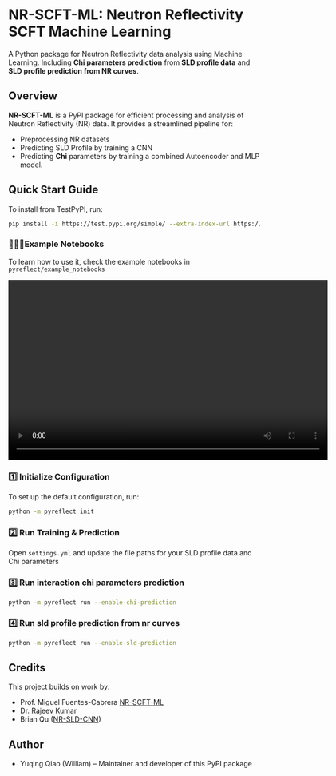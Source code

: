 # **NR-SCFT-ML: Neutron Reflectivity SCFT Machine Learning**
A Python package for Neutron Reflectivity data analysis using Machine Learning.
Including **Chi parameters prediction** from **SLD profile data** and **SLD profile prediction from NR curves**.

## **Overview**
**NR-SCFT-ML** is a PyPI package for efficient processing and analysis of Neutron Reflectivity (NR) data. It provides a streamlined pipeline for:

- Preprocessing NR datasets  
- Predicting SLD Profile by training a CNN
- Predicting **Chi** parameters by training a combined Autoencoder and MLP model.

## **Quick Start Guide**
To install from TestPyPI, run:
```bash
pip install -i https://test.pypi.org/simple/ --extra-index-url https://pypi.org/simple pyreflect==1.1.7
```

### 🧑🏻‍💻Example Notebooks ###
To learn how to use it, check the example notebooks in `pyreflect/example_notebooks`  

<video width="640" height="360" controls>
  <source src="./media/pyreflect-sld-prediction-demo.mp4" type="video/mp4">
  Your browser does not support the video tag.
</video>


### **1️⃣ Initialize Configuration**
To set up the default configuration, run:

```bash
python -m pyreflect init
```  
### **2️⃣ Run Training & Prediction**
Open `settings.yml` and update the file paths for your SLD profile data and Chi parameters

### **3️⃣ Run interaction chi parameters prediction**
```bash
python -m pyreflect run --enable-chi-prediction
```

### **4️⃣ Run sld profile prediction from nr curves**
```bash
python -m pyreflect run --enable-sld-prediction
```

## Credits

This project builds on work by:
- Prof. Miguel Fuentes-Cabrera [NR-SCFT-ML](https://github.com/miguel-fc/NR-SCFT-ML)
- Dr. Rajeev Kumar
- Brian Qu ([NR-SLD-CNN](https://github.com/BBQ591/NR-SLD-CNN))

## Author

- Yuqing Qiao (William) – Maintainer and developer of this PyPI package
